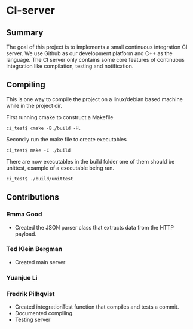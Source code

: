 # CI-server

## Summary
The goal of this project is to implements a small continuous integration CI server. We use Github as our development platform and C++ as the language. The CI server only contains some core features of continuous integration like compilation, testing and notification.

## Compiling

This is one way to compile the project on a linux/debian based machine while in the project dir.

First running cmake to construct a Makefile
```
ci_test$ cmake -B./build -H.
```
Secondly run the make file to create executables
```
ci_test$ make -C ./build
```
There are now executables in the build folder one of them should be unittest, example of a executable being ran.
```
ci_test$ ./build/unittest
```

## Contributions

### Emma Good
* Created the JSON parser class that extracts data from the HTTP payload.

### Ted Klein Bergman
* Created main server 

### Yuanjue Li


### Fredrik Pilhqvist
* Created integrationTest function that compiles and tests a commit.
* Documented compiling.
* Testing server